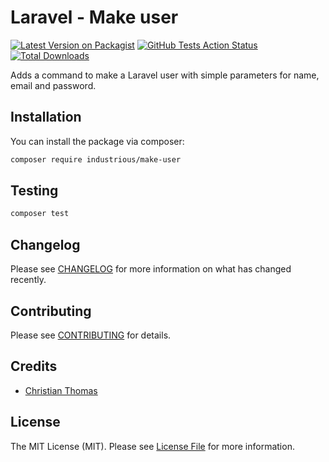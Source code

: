 # Laravel - Make user

[![Latest Version on Packagist](https://img.shields.io/packagist/v/industrious/make-user.svg?style=flat-square)](https://packagist.org/packages/industrious/make-user)
[![GitHub Tests Action Status](https://img.shields.io/github/workflow/status/industrious-agency/make-user/Tests?label=tests)](https://github.com/industrious-agency/make-user/actions?query=workflow%3ATests+branch%3Amain)
[![Total Downloads](https://img.shields.io/packagist/dt/industrious/make-user.svg?style=flat-square)](https://packagist.org/packages/industrious/make-user)

 Adds a command to make a Laravel user with simple parameters for name, email and password.

## Installation

You can install the package via composer:

```bash
composer require industrious/make-user
```

## Testing

``` bash
composer test
```

## Changelog

Please see [CHANGELOG](CHANGELOG.md) for more information on what has changed recently.

## Contributing

Please see [CONTRIBUTING](.github/CONTRIBUTING.md) for details.

## Credits

- [Christian Thomas](https://github.com/christian-thomas)

## License

The MIT License (MIT). Please see [License File](LICENSE.md) for more information.
